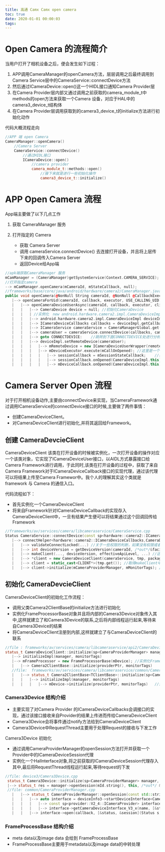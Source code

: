```yaml
---
title: 高通 Camx Camx open camera
toc: true
date: 2020-01-01 00:00:03
tags: 
---
```


# Open Camera 的流程简介

当用户打开了相机设备之后，便会发生如下过程：

1. APP调用CameraManager的openCamera方法，层层调用之后最终调用到Camera Service层中的CameraService::connectDevice方法
2. 然后通过ICameraDevice::open()这一个HIDL接口通知Camera Provider层
3. 在Camera Provider层内部又通过调用之前获取的camera_module_t中methods的open方法来获取一个Camera 设备，对应于HAL中的camera3_device_t结构体
4. 在Camera Provider层调用获取到的camera3_device_t的initialize方法进行初始化动作

代码大概流程走向

```c++
//APP 端 open Camera
CameraManager::openCamera() 
    //Camera Server
    CameraService::connectDevice()
    	//通过HIDL接口
    	ICameraDevice::open()
    		//camera provider
    		camera_module_t::methods::open()
    			//接下来就是进行一些初始化操作
    	 		camera3_device_t::initialize()
```

# APP Open Camera 流程

App端主要做了以下几点工作

1. 获取 CameraManager 服务

2. 打开指定的 Camera
   - 获取 Camera Server
   - 调用 cameraService.connectDevice() 去连接打开设备，并且将上层传下来的回调传入Camera Server
   - 返回Device给App端

```c++
//apk端获取CameraManager 服务
mCamManager = (CameraManager)getSystemService(Context.CAMERA_SERVICE);  
//打开指定camera
--> mCamManager.openCamera(mCameraId, mStateCallback, null);    
//frameworks/base/core/java/android/hardware/camera2/CameraManager.java
public void openCamera(@NonNull String cameraId, @NonNull @CallbackExecutor Executor executor, @NonNull final CameraDevice.StateCallback callback)
   |--> openCameraForUid(cameraId, callback, executor, USE_CALLING_UID)
   |   |--> openCameraDeviceUserAsync(cameraId, callback, executor, clientUid);
   |   |   |--> CameraDevice device = null; //初始化CameraDevice
   |   |   | //实例化　new android.hardware.camera2.impl.CameraDeviceImpl
   |   |   |--> android.hardware.camera2.impl.CameraDeviceImpl deviceImpl = new android.hardware.camera2.impl.CameraDeviceImpl(...) 
   |   |   |--> ICameraDeviceCallbacks callbacks = deviceImpl.getCallbacks();   //获取回调
   |   |   |--> ICameraService cameraService = CameraManagerGlobal.get().getCameraService();    //获取CameraService 服务
   |   |   |--> cameraUser = cameraService.connectDevice(callbacks, cameraId, mContext.getOpPackageName(), uid);    //连接打开camera
   |   |   |--> goto CONNECTDEVICE:    //跳转到下面CONNECTDEVICE处进行分析
   |   |   |--> deviceImpl.setRemoteDevice(cameraUser);
   |   |   |   |--> mRemoteDevice = new ICameraDeviceUserWrapper(remoteDevice);
   |   |   |   |--> mDeviceExecutor.execute(mCallOnOpened); //这里是一个线程池
   |   |   |   |   |--> sessionCallback = mSessionStateCallback;    //获取session cb
   |   |   |   |   |--> sessionCallback.onOpened(CameraDeviceImpl.this);    //通过session cb 返回device
   |   |   |   |   |--> mDeviceCallback.onOpened(CameraDeviceImpl.this);    //通过device cb 返回device,这里就是返回给apk端的CameraDevice了
```

# Camera Server Open 流程

对于打开相机设备动作,主要由connectDevice来实现，当CameraFramework通过调用ICameraService的connectDevice接口的时候,主要做了两件事情：

- 创建CameraDeviceClient。
- 对CameraDeviceClient进行初始化,并将其返回给Framework。

##  创建 CameraDevcieClient

CameraDeviceClient 该类在打开设备的时候被实例化，一次打开设备的操作对应一个该类对象，它实现了ICameraDeviceUser接口，以AIDL方式暴露接口给Camera Framework进行调用，于此同时,该类在打开设备的过程中，获取了来自Camera Framework对于ICameraDeviceCallback接口的实现代理，通过该代理可以将结果上传至Camera Framewor中。我个人的理解其实这个类就是 framework 与 Camera 的通信入口。

代码流程如下：

- 首先实例化一个CameraDeviceClient
- 将来自Framework针对ICameraDeviceCallback的实现存入CameraDeviceClient中，一旦有结果产生便可以将结果通过这个回调回传给Framework

```c++
//frameworks/av/services/camera/libcameraservice/CameraService.cpp
Status CameraService::connectDevice(const sp<hardware::camera2::ICameraDeviceCallbacks>& cameraCb, const String16& cameraId, const String16& clientPackageName, int clientUid, sp<hardware::camera2::ICameraDeviceUser>* device) //最后一个参数是返回值
   |--> connectHelper<hardware::camera2::ICameraDeviceCallbacks,CameraDeviceClient>(...) //模板，CALLBACK 为hardware::camera2::ICameraDeviceCallbacks， CLIENT： CameraDeviceClient
   |   |--> validateConnectLocked(...) //关于一些权限的判断，如果没有权限或者非法访问这里会直接退出
   |   |--> int deviceVersion = getDeviceVersion(cameraId, /*out*/&facing) //获取device version, 为之后的实例化哪一个client 做准备
   |   |--> makeClient(..., deviceVersion, effectiveApiLevel, ...) //这里主要是这两个参数决定了实例化哪一个client，
   |   |--> *client = new CameraDeviceClient(cameraService, tmp, packageName, cameraId,facing, clientPid, clientUid, servicePid) //这里是实例化了CameraDeviceClient
   |   |--> client = static_cast<CLIENT*>(tmp.get()); //取得makeClient中实例化好的client
   |   |--> client->initialize(mCameraProviderManager, mMonitorTags); //开始初始化
```

## 初始化 CameraDevcieClient

CameraDeviceClient的初始化工作流程：

- 调用父类Camera2ClientBase的initialize方法进行初始化
- 实例化FrameProcessorBase对象并且将内部的Camera3Device对象传入其中,这样就建立了和Camera3Device的联系,之后将内部线程运行起来,等待来自Camera3Device的结果
- 将CameraDeviceClient注册到内部,这样就建立了与CameraDeviceClient的联系

```c++
//file : frameworks/av/services/camera/libcameraservice/api2/CameraDeviceClient.cpp
status_t CameraDeviceClient::initialize(sp<CameraProviderManager> manager, const String8& monitorTags)
   |--> initializeImpl(manager, monitorTags)
   |--> mFrameProcessor = new FrameProcessorBase(mDevice); //实例化FrameProcessorBase对象
   |   |--> Camera2ClientBase::initialize(providerPtr, monitorTags)
   //file:  frameworks/av/services/camera/libcameraservice/common/Camera2ClientBase.cpp
   |   |--> status_t Camera2ClientBase<TClientBase>::initialize(sp<CameraProviderManager> manager, const String8& monitorTags)
   |   |   |--> initializeImpl(manager, monitorTags)
   |   |   |   |--> mDevice->initialize(providerPtr, monitorTags)   //这里的mDevice 是在 Camera2ClientBase初始化的时候传入的  mDevice(new Camera3Device(cameraId))
```

### Camera3Device 结构介绍

- 主要实现了对Camera Provider 的ICameraDeviceCallbacks会调接口的实现，通过该接口接收来自Provider的结果上传进而传给CameraDeviceClient
- Camera3Device会将事件通过notify方法给到CameraDeviceClient
- Camera3Device中RequestThread主要用于处理Request的接收与下发工作

Camera3Device 初始化

- 通过调用CameraProviderManager的openSession方法打开并获取一个Provider中的ICameraDeviceSession代理
- 实例化一个HalInterface对象,将之前获取的ICameraDeviceSession代理存入其中,最后将RequestThread线程运行起来,等待request的下发

```c++
//file: device3/Camera3Device.cpp
 status_t Camera3Device::initialize(sp<CameraProviderManager> manager, const String8& monitorTags)
 |--> status_t res = manager->openSession(mId.string(), this, /*out*/ &session)   //CameraProviderManager openSession
 //file: common/CameraProviderManager.cpp
   |   |--> status_t CameraProviderManager::openSession(const std::string &id, const sp<device::V3_2::ICameraDeviceCallback>& callback, sp<device::V3_2::ICameraDeviceSession> *session)
   |   |   |--> auto interface = deviceInfo3->startDeviceInterface<CameraProviderManager::ProviderInfo::DeviceInfo3::InterfaceT>()
   |   |   |   |--> const sp<provider::V2_4::ICameraProvider> interface = startProviderInterface()  //获取provider
   |   |   |   |--> interface->getCameraDeviceInterface_V3_x(name, [&status, &cameraInterface](hidl_cb) //这里的hidl_cb 指的是回调接口，provider 会将device 指针返回回来，当然这个指针是跨进程能够调用的，具体怎么实现的暂时不清楚，暂且不管
   |   |   |--> interface->open(callback, [&status, &session](Status s, const sp<device::V3_2::ICameraDeviceSession>& cameraSession)    //这里就调用的provider部分的Device的open接口
```



### FrameProcessBase 结构介绍

- meta data以及image data 会给到 FrameProcessBase
- FrameProcessBase主要用于metadata以及image data的中转处理